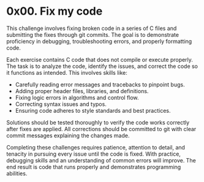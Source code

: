 # 0x00. Fix my code

This challenge involves fixing broken code in a series of C files and submitting the fixes through git commits. The goal is to demonstrate proficiency in debugging, troubleshooting errors, and properly formatting code.

Each exercise contains C code that does not compile or execute properly. The task is to analyze the code, identify the issues, and correct the code so it functions as intended. This involves skills like:

- Carefully reading error messages and tracebacks to pinpoint bugs.
- Adding proper header files, libraries, and definitions.
- Fixing logic errors in algorithms and control flow.
- Correcting syntax issues and typos.
- Ensuring code adheres to style standards and best practices.

Solutions should be tested thoroughly to verify the code works correctly after fixes are applied. All corrections should be committed to git with clear commit messages explaining the changes made.

Completing these challenges requires patience, attention to detail, and tenacity in pursuing every issue until the code is fixed. With practice, debugging skills and an understanding of common errors will improve. The end result is code that runs properly and demonstrates programming abilities.
